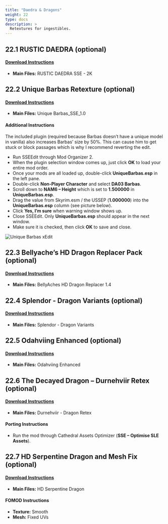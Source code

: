 ```yaml
---
title: "Daedra & Dragons"
weight: 22
type: docs
description: >
  Retextures for ingestibles.
---
```


## 22.1 RUSTIC DAEDRA (optional)

#### [Download Instructions](https://www.nexusmods.com/skyrimspecialedition/mods/19272?tab=files)

* **Main Files:** RUSTIC DAEDRA SSE - 2K

## 22.2 Unique Barbas Retexture (optional)

#### [Download Instructions](https://www.nexusmods.com/skyrimspecialedition/mods/17540?tab=files) 

* **Main Files:** Unique Barbas_SSE_1.0

#### Additional Instructions

The included plugin (required because Barbas doesn’t have a unique model in vanilla) also increases Barbas’ size by 50%. This can cause him to get stuck or block passages which is why I recommend reverting the edit.

* Run SSEEdit through Mod Organizer 2.
* When the plugin selection window comes up, just click **OK** to load your entire mod order.
* Once your mods are all loaded up, double-click **UniqueBarbas.esp** in the left pane.
* Double-click **Non-Player Character** and select **DA03 Barbas**.
* Scroll down to **NAM6 – Height** which is set to **1.500000** in **UniqueBarbas.esp**.
* Drag the value from Skyrim.esm / the USSEP (**1.000000**) into the **UniqueBarbas.esp** column (see picture below).
* Click **Yes, I’m sure** when warning window shows up.
* Close SSEEdit. Only **UniqueBarbas.esp** should appear in the next window.
* Make sure it is checked, then click **OK** to save and close.

![Unique Barbas xEdit](/Pictures/mod_installation/unique_barbas_height.png)

## 22.3 Bellyache’s HD Dragon Replacer Pack (optional)

#### [Download Instructions](https://www.nexusmods.com/skyrimspecialedition/mods/2636?tab=files)

* **Main Files:** BellyAches HD Dragon Replacer 1.4

## 22.4 Splendor - Dragon Variants (optional)

#### [Download Instructions](https://www.nexusmods.com/skyrimspecialedition/mods/9670?tab=files)

* **Main Files:** Splendor - Dragon Variants

## 22.5 Odahviing Enhanced (optional)

#### [Download Instructions](https://www.nexusmods.com/skyrimspecialedition/mods/5254?tab=files)

* **Main Files:** Odahviing Enhanced

## 22.6 The Decayed Dragon – Durnehviir Retex (optional)

#### [Download Instructions](https://www.nexusmods.com/skyrim/mods/80454?tab=files)

* **Main Files:** Durnehviir - Dragon Retex

#### Porting Instructions

* Run the mod through Cathedral Assets Optimizer (**SSE – Optimise SLE Assets**).

## 22.7 HD Serpentine Dragon and Mesh Fix (optional)

#### [Download Instructions](https://www.nexusmods.com/skyrimspecialedition/mods/18370?tab=files)

* **Main Files:** HD Serpentine Dragon

#### FOMOD Instructions

* **Texture:** Smooth
* **Mesh:** Fixed UVs
